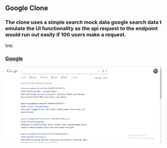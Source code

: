 ##  Google Clone
### The clone uses a simple search mock data google search data t emulate the UI functionality as the api request to the endpoint would run out easily if 100 users make a request.

link:<h3><a href="https://stark-googleclone.netlify.app">Google</a></h3>
<img src="./google.png" />